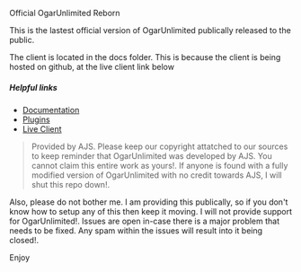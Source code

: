 Official OgarUnlimited Reborn

This is the lastest official version of OgarUnlimited publically released to the public. 

The client is located in the docs folder. This is because the client is being hosted on github, at the live client link below

##### Helpful links
- [Documentation](https://github.com/LegitSoulja/OgarUnlimited-Reborn/blob/master/src/README.md)
- [Plugins](https://github.com/AJS-development/OgarUL-Plugin-Library)
- [Live Client](https://legitsoulja.github.io/OgarUnlimited-Reborn/)

> Provided by AJS. Please keep our copyright attatched to our sources to keep reminder that OgarUnlimited was developed by AJS. You cannot claim this entire work as yours!. If anyone is found with a fully modified version of OgarUnlimited with no credit towards AJS, I will shut this repo down!.

Also, please do not bother me. I am providing this publically, so if you don't know how to setup any of this then keep it moving. I will not provide support for OgarUnlimited!. Issues are open in-case there is a major problem that needs to be fixed. Any spam within the issues will result into it being closed!.

Enjoy
